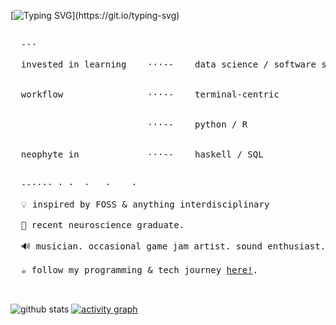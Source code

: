 [![Typing SVG](https://readme-typing-svg.demolab.com?font=Roboto+Mono&weight=250&size=38&duration=3000&pause=900&color=B84C0A&multiline=false&width=600&height=80&lines=%E3%82%88%E3%81%86%E3%81%93%E3%81%9D%EF%BC%81;welcome.)](https://git.io/typing-svg)
<pre>
  
  -⋅⋅
  
  invested in learning    ⋅⋅⋅--    data science / software solutions / data vis <br>
  
  workflow                ⋅⋅⋅--    terminal-centric <br>
  
                          ⋅⋅⋅--    python / R <br>
  
  neophyte in             ⋅⋅⋅--    haskell / SQL <br>

  --⋅⋅⋅⋅ ⋅ ⋅  ⋅   ⋅    ⋅  

  💡 inspired by FOSS & anything interdisciplinary <br>
  🧠 recent neuroscience graduate. <br>
  🔊 musician. occasional game jam artist. sound enthusiast. <br>
  ☕ follow my programming & tech journey <a href="http://lysts.xyz/">here!</a>.  <br>
  
</pre>

![github stats](https://github-readme-stats.vercel.app/api?username=lysts&custom_title=github%20stats&theme=darcula&show_icons=true&icon_color=8787ff&bg_color=06060c&hide_border=true)
[![activity graph](https://github-readme-activity-graph.vercel.app/graph?username=lysts&custom_title=contribution%20log&hide_border=true&bg_color=07060c&color=d75f00&title_color=d75f00&line=d75f00&point=879cff)](https://github.com/lysts/github-readme-activity-graph)



